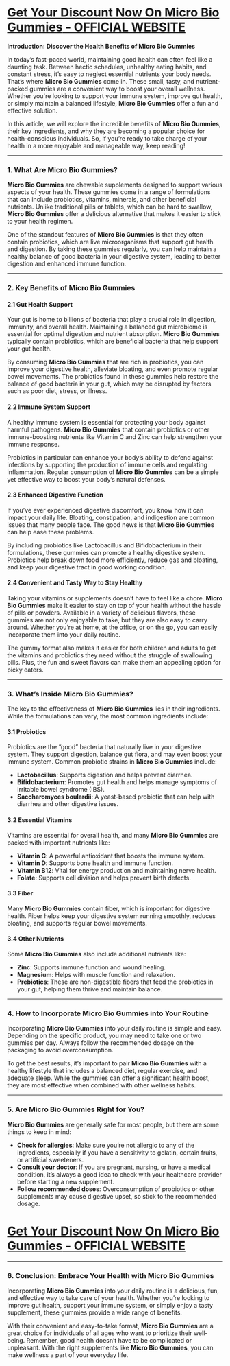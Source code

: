 <h1><a href="https://getdeals24x7.com/order-Micro"><strong>Get Your Discount Now On&nbsp;<span data-sheets-root="1">Micro Bio Gummies</span> - OFFICIAL WEBSITE<br /></strong></a></h1>
<p><strong>Introduction: Discover the Health Benefits of Micro Bio Gummies</strong></p>
<p>In today&rsquo;s fast-paced world, maintaining good health can often feel like a daunting task. Between hectic schedules, unhealthy eating habits, and constant stress, it&rsquo;s easy to neglect essential nutrients your body needs. That&rsquo;s where <strong>Micro Bio Gummies</strong> come in. These small, tasty, and nutrient-packed gummies are a convenient way to boost your overall wellness. Whether you're looking to support your immune system, improve gut health, or simply maintain a balanced lifestyle, <strong>Micro Bio Gummies</strong> offer a fun and effective solution.</p>
<p>In this article, we will explore the incredible benefits of <strong>Micro Bio Gummies</strong>, their key ingredients, and why they are becoming a popular choice for health-conscious individuals. So, if you&rsquo;re ready to take charge of your health in a more enjoyable and manageable way, keep reading!</p>
<hr />
<h3>1. What Are Micro Bio Gummies?</h3>
<p><strong>Micro Bio Gummies</strong> are chewable supplements designed to support various aspects of your health. These gummies come in a range of formulations that can include probiotics, vitamins, minerals, and other beneficial nutrients. Unlike traditional pills or tablets, which can be hard to swallow, <strong>Micro Bio Gummies</strong> offer a delicious alternative that makes it easier to stick to your health regimen.</p>
<p>One of the standout features of <strong>Micro Bio Gummies</strong> is that they often contain probiotics, which are live microorganisms that support gut health and digestion. By taking these gummies regularly, you can help maintain a healthy balance of good bacteria in your digestive system, leading to better digestion and enhanced immune function.</p>
<hr />
<h3>2. Key Benefits of Micro Bio Gummies</h3>
<h4>2.1 Gut Health Support</h4>
<p>Your gut is home to billions of bacteria that play a crucial role in digestion, immunity, and overall health. Maintaining a balanced gut microbiome is essential for optimal digestion and nutrient absorption. <strong>Micro Bio Gummies</strong> typically contain probiotics, which are beneficial bacteria that help support your gut health.</p>
<p>By consuming <strong>Micro Bio Gummies</strong> that are rich in probiotics, you can improve your digestive health, alleviate bloating, and even promote regular bowel movements. The probiotics found in these gummies help restore the balance of good bacteria in your gut, which may be disrupted by factors such as poor diet, stress, or illness.</p>
<h4>2.2 Immune System Support</h4>
<p>A healthy immune system is essential for protecting your body against harmful pathogens. <strong>Micro Bio Gummies</strong> that contain probiotics or other immune-boosting nutrients like Vitamin C and Zinc can help strengthen your immune response.</p>
<p>Probiotics in particular can enhance your body&rsquo;s ability to defend against infections by supporting the production of immune cells and regulating inflammation. Regular consumption of <strong>Micro Bio Gummies</strong> can be a simple yet effective way to boost your body&rsquo;s natural defenses.</p>
<h4>2.3 Enhanced Digestive Function</h4>
<p>If you&rsquo;ve ever experienced digestive discomfort, you know how it can impact your daily life. Bloating, constipation, and indigestion are common issues that many people face. The good news is that <strong>Micro Bio Gummies</strong> can help ease these problems.</p>
<p>By including probiotics like Lactobacillus and Bifidobacterium in their formulations, these gummies can promote a healthy digestive system. Probiotics help break down food more efficiently, reduce gas and bloating, and keep your digestive tract in good working condition.</p>
<h4>2.4 Convenient and Tasty Way to Stay Healthy</h4>
<p>Taking your vitamins or supplements doesn&rsquo;t have to feel like a chore. <strong>Micro Bio Gummies</strong> make it easier to stay on top of your health without the hassle of pills or powders. Available in a variety of delicious flavors, these gummies are not only enjoyable to take, but they are also easy to carry around. Whether you&rsquo;re at home, at the office, or on the go, you can easily incorporate them into your daily routine.</p>
<p>The gummy format also makes it easier for both children and adults to get the vitamins and probiotics they need without the struggle of swallowing pills. Plus, the fun and sweet flavors can make them an appealing option for picky eaters.</p>
<hr />
<h3>3. What&rsquo;s Inside Micro Bio Gummies?</h3>
<p>The key to the effectiveness of <strong>Micro Bio Gummies</strong> lies in their ingredients. While the formulations can vary, the most common ingredients include:</p>
<h4>3.1 Probiotics</h4>
<p>Probiotics are the &ldquo;good&rdquo; bacteria that naturally live in your digestive system. They support digestion, balance gut flora, and may even boost your immune system. Common probiotic strains in <strong>Micro Bio Gummies</strong> include:</p>
<ul>
<li><strong>Lactobacillus</strong>: Supports digestion and helps prevent diarrhea.</li>
<li><strong>Bifidobacterium</strong>: Promotes gut health and helps manage symptoms of irritable bowel syndrome (IBS).</li>
<li><strong>Saccharomyces boulardii</strong>: A yeast-based probiotic that can help with diarrhea and other digestive issues.</li>
</ul>
<h4>3.2 Essential Vitamins</h4>
<p>Vitamins are essential for overall health, and many <strong>Micro Bio Gummies</strong> are packed with important nutrients like:</p>
<ul>
<li><strong>Vitamin C</strong>: A powerful antioxidant that boosts the immune system.</li>
<li><strong>Vitamin D</strong>: Supports bone health and immune function.</li>
<li><strong>Vitamin B12</strong>: Vital for energy production and maintaining nerve health.</li>
<li><strong>Folate</strong>: Supports cell division and helps prevent birth defects.</li>
</ul>
<h4>3.3 Fiber</h4>
<p>Many <strong>Micro Bio Gummies</strong> contain fiber, which is important for digestive health. Fiber helps keep your digestive system running smoothly, reduces bloating, and supports regular bowel movements.</p>
<h4>3.4 Other Nutrients</h4>
<p>Some <strong>Micro Bio Gummies</strong> also include additional nutrients like:</p>
<ul>
<li><strong>Zinc</strong>: Supports immune function and wound healing.</li>
<li><strong>Magnesium</strong>: Helps with muscle function and relaxation.</li>
<li><strong>Prebiotics</strong>: These are non-digestible fibers that feed the probiotics in your gut, helping them thrive and maintain balance.</li>
</ul>
<hr />
<h3>4. How to Incorporate Micro Bio Gummies into Your Routine</h3>
<p>Incorporating <strong>Micro Bio Gummies</strong> into your daily routine is simple and easy. Depending on the specific product, you may need to take one or two gummies per day. Always follow the recommended dosage on the packaging to avoid overconsumption.</p>
<p>To get the best results, it&rsquo;s important to pair <strong>Micro Bio Gummies</strong> with a healthy lifestyle that includes a balanced diet, regular exercise, and adequate sleep. While the gummies can offer a significant health boost, they are most effective when combined with other wellness habits.</p>
<hr />
<h3>5. Are Micro Bio Gummies Right for You?</h3>
<p><strong>Micro Bio Gummies</strong> are generally safe for most people, but there are some things to keep in mind:</p>
<ul>
<li><strong>Check for allergies</strong>: Make sure you&rsquo;re not allergic to any of the ingredients, especially if you have a sensitivity to gelatin, certain fruits, or artificial sweeteners.</li>
<li><strong>Consult your doctor</strong>: If you are pregnant, nursing, or have a medical condition, it&rsquo;s always a good idea to check with your healthcare provider before starting a new supplement.</li>
<li><strong>Follow recommended doses</strong>: Overconsumption of probiotics or other supplements may cause digestive upset, so stick to the recommended dosage.</li>
</ul>
<h1><strong><a href="https://getdeals24x7.com/order-Micro">Get Your Discount Now On&nbsp;<span data-sheets-root="1">Micro Bio Gummies</span>&nbsp;- OFFICIAL WEBSITE</a><br /></strong></h1>
<hr />
<h3>6. Conclusion: Embrace Your Health with Micro Bio Gummies</h3>
<p>Incorporating <strong>Micro Bio Gummies</strong> into your daily routine is a delicious, fun, and effective way to take care of your health. Whether you&rsquo;re looking to improve gut health, support your immune system, or simply enjoy a tasty supplement, these gummies provide a wide range of benefits.</p>
<p>With their convenient and easy-to-take format, <strong>Micro Bio Gummies</strong> are a great choice for individuals of all ages who want to prioritize their well-being. Remember, good health doesn&rsquo;t have to be complicated or unpleasant. With the right supplements like <strong>Micro Bio Gummies</strong>, you can make wellness a part of your everyday life.</p>
